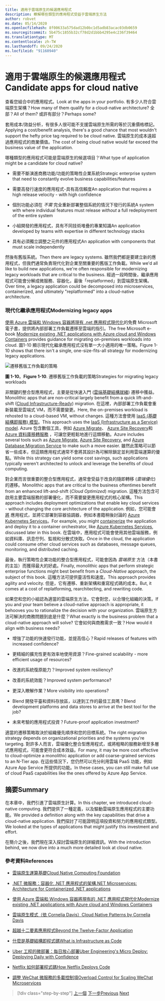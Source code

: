 ```yaml
---
title: 適用于雲端原生的候選應用程式
description: 瞭解哪些類型的應用程式受益于雲端原生方法
author: robvet
ms.date: 05/14/2020
ms.openlocfilehash: 8f00633a575dad12b0bc1d5adb83acac03db0659
ms.sourcegitcommit: 5b475c1855b32cf78d2d1bbb4295e4c236f39464
ms.translationtype: MT
ms.contentlocale: zh-TW
ms.lasthandoff: 09/24/2020
ms.locfileid: "91160940"
---
```

# <a name="candidate-apps-for-cloud-native"></a><span data-ttu-id="2687a-103">適用于雲端原生的候選應用程式</span><span class="sxs-lookup"><span data-stu-id="2687a-103">Candidate apps for cloud native</span></span>

<span data-ttu-id="2687a-104">查看您組合中的應用程式。</span><span class="sxs-lookup"><span data-stu-id="2687a-104">Look at the apps in your portfolio.</span></span> <span data-ttu-id="2687a-105">有多少人符合雲端原生架構？</span><span class="sxs-lookup"><span data-stu-id="2687a-105">How many of them qualify for a cloud-native architecture?</span></span> <span data-ttu-id="2687a-106">全部？</span><span class="sxs-lookup"><span data-stu-id="2687a-106">All of them?</span></span> <span data-ttu-id="2687a-107">或許有部分？</span><span class="sxs-lookup"><span data-stu-id="2687a-107">Perhaps some?</span></span>

<span data-ttu-id="2687a-108">套用成本/效益分析，有很多人很可能不支援雲端原生所需的等於沉重價格標記。</span><span class="sxs-lookup"><span data-stu-id="2687a-108">Applying a cost/benefit analysis, there's a good chance that most wouldn't support the hefty price tag required to be cloud native.</span></span> <span data-ttu-id="2687a-109">雲端原生的成本遠超過應用程式的商業價值。</span><span class="sxs-lookup"><span data-stu-id="2687a-109">The cost of being cloud native would far exceed the business value of the application.</span></span>

<span data-ttu-id="2687a-110">哪種類型的應用程式可能是雲端原生的候選項目？</span><span class="sxs-lookup"><span data-stu-id="2687a-110">What type of application might be a candidate for cloud native?</span></span>

- <span data-ttu-id="2687a-111">需要不斷演進商務功能/功能的策略性企業系統</span><span class="sxs-lookup"><span data-stu-id="2687a-111">Strategic enterprise system that need to constantly evolve business capabilities/features</span></span>

- <span data-ttu-id="2687a-112">需要高發行速度的應用程式-具有高信賴度</span><span class="sxs-lookup"><span data-stu-id="2687a-112">An application that requires a high release velocity - with high confidence</span></span>

- <span data-ttu-id="2687a-113">個別功能必須在 *不需* 完全重新部署整個系統的情況下發行的系統</span><span class="sxs-lookup"><span data-stu-id="2687a-113">A system with where individual features must release *without* a full redeployment of the entire system</span></span>

- <span data-ttu-id="2687a-114">小組開發的應用程式，具有不同技術堆疊的專業知識</span><span class="sxs-lookup"><span data-stu-id="2687a-114">An application developed by teams with expertise in different technology stacks</span></span>

- <span data-ttu-id="2687a-115">具有必須獨立調整之元件的應用程式</span><span class="sxs-lookup"><span data-stu-id="2687a-115">An application with components that must scale independently</span></span>

<span data-ttu-id="2687a-116">然後有舊版系統。</span><span class="sxs-lookup"><span data-stu-id="2687a-116">Then there are legacy systems.</span></span> <span data-ttu-id="2687a-117">雖然我們都是要建立新的應用程式，但我們通常負責現代化對企業至關重要的舊版工作負載。</span><span class="sxs-lookup"><span data-stu-id="2687a-117">While we'd all like to build new applications, we're often responsible for modernizing legacy workloads that are critical to the business.</span></span> <span data-ttu-id="2687a-118">經過一段時間後，繼承應用程式可能會分解成微服務、容器化，最後「replatformed」到雲端原生架構。</span><span class="sxs-lookup"><span data-stu-id="2687a-118">Over time, a legacy application could be decomposed into microservices, containerized, and ultimately "replatformed" into a cloud-native architecture.</span></span>

### <a name="modernizing-legacy-apps"></a><span data-ttu-id="2687a-119">現代化繼承應用程式</span><span class="sxs-lookup"><span data-stu-id="2687a-119">Modernizing legacy apps</span></span>

<span data-ttu-id="2687a-120">[使用 Azure 雲端和 Windows 容器將現有 .net 應用程式現代化](https://dotnet.microsoft.com/download/thank-you/modernizing-existing-net-apps-ebook)的免費 Microsoft 電子書，提供將內部部署工作負載遷移至雲端的指引。</span><span class="sxs-lookup"><span data-stu-id="2687a-120">The free Microsoft e-book [Modernize existing .NET applications with Azure cloud and Windows Containers](https://dotnet.microsoft.com/download/thank-you/modernizing-existing-net-apps-ebook) provides guidance for migrating on-premises workloads into cloud.</span></span> <span data-ttu-id="2687a-121">圖1-10 顯示現代化繼承應用程式沒有單一大小適用的唯一策略。</span><span class="sxs-lookup"><span data-stu-id="2687a-121">Figure 1-10 shows that there isn't a single, one-size-fits-all strategy for modernizing legacy applications.</span></span>

![遷移舊版工作負載的策略](./media/strategies-for-migrating-legacy-workloads.png)

<span data-ttu-id="2687a-123">**圖 1-10**。</span><span class="sxs-lookup"><span data-stu-id="2687a-123">**Figure 1-10**.</span></span> <span data-ttu-id="2687a-124">遷移舊版工作負載的策略</span><span class="sxs-lookup"><span data-stu-id="2687a-124">Strategies for migrating legacy workloads</span></span>

<span data-ttu-id="2687a-125">非關鍵的整合型應用程式，主要是從快速入門 ([雲端基礎結構就緒](../modernize-with-azure-containers/lift-and-shift-existing-apps-azure-iaas.md)) 遷移中獲益。</span><span class="sxs-lookup"><span data-stu-id="2687a-125">Monolithic apps that are non-critical largely benefit from a quick lift-and-shift ([Cloud Infrastructure-Ready](../modernize-with-azure-containers/lift-and-shift-existing-apps-azure-iaas.md)) migration.</span></span> <span data-ttu-id="2687a-126">在這裡，內部部署工作負載會重新裝載至雲端式 VM，而不需要變更。</span><span class="sxs-lookup"><span data-stu-id="2687a-126">Here, the on-premises workload is rehosted to a cloud-based VM, without changes.</span></span> <span data-ttu-id="2687a-127">這種方法會使用 [IaaS (基礎結構即服務) 模型](https://azure.microsoft.com/overview/what-is-iaas/)。</span><span class="sxs-lookup"><span data-stu-id="2687a-127">This approach uses the [IaaS (Infrastructure as a Service) model](https://azure.microsoft.com/overview/what-is-iaas/).</span></span> <span data-ttu-id="2687a-128">Azure 包含數個工具，例如 [Azure Migrate](https://azure.microsoft.com/services/azure-migrate/)、 [Azure Site Recovery](https://azure.microsoft.com/services/site-recovery/)和 [Azure 資料庫移轉服務](https://azure.microsoft.com/campaigns/database-migration/) ，可讓您更輕鬆地進行這類移動。</span><span class="sxs-lookup"><span data-stu-id="2687a-128">Azure includes several tools such as [Azure Migrate](https://azure.microsoft.com/services/azure-migrate/), [Azure Site Recovery](https://azure.microsoft.com/services/site-recovery/), and [Azure Database Migration Service](https://azure.microsoft.com/campaigns/database-migration/) to make such a move easier.</span></span> <span data-ttu-id="2687a-129">雖然此策略可以節省一些成本，但這類應用程式通常不會將其設計為可解除鎖定並利用雲端運算的優點。</span><span class="sxs-lookup"><span data-stu-id="2687a-129">While this strategy can yield some cost savings, such applications typically weren't architected to unlock and leverage the benefits of cloud computing.</span></span>

<span data-ttu-id="2687a-130">對企業而言很重要的整合型應用程式，通常會受益于改良的隨即轉移 (*雲端優化*) 的遷移。</span><span class="sxs-lookup"><span data-stu-id="2687a-130">Monolithic apps that are critical to the business oftentimes benefit from an enhanced lift-and-shift (*Cloud Optimized*) migration.</span></span> <span data-ttu-id="2687a-131">這種方法包含可啟用主要雲端服務的部署優化，而不需要變更應用程式的核心架構。</span><span class="sxs-lookup"><span data-stu-id="2687a-131">This approach includes deployment optimizations that enable key cloud services - without changing the core architecture of the application.</span></span> <span data-ttu-id="2687a-132">例如，您可能會 [將](/virtualization/windowscontainers/about/) 應用程式，並將它部署到容器協調器，例如本書籍稍後討論的 [Azure Kubernetes Services](https://azure.microsoft.com/services/kubernetes-service/)。</span><span class="sxs-lookup"><span data-stu-id="2687a-132">For example, you might [containerize](/virtualization/windowscontainers/about/) the application and deploy it to a container orchestrator, like [Azure Kubernetes Services](https://azure.microsoft.com/services/kubernetes-service/), discussed later in this book.</span></span> <span data-ttu-id="2687a-133">在雲端中，應用程式可能會使用其他雲端服務，例如資料庫、訊息佇列、監視和分散式快取。</span><span class="sxs-lookup"><span data-stu-id="2687a-133">Once in the cloud, the application could consume other cloud services such as databases, message queues, monitoring, and distributed caching.</span></span>

<span data-ttu-id="2687a-134">最後，執行策略性企業功能的整合型應用程式，可能會因為 *雲端原生* 方法（本書的主旨）而獲得最大的好處。</span><span class="sxs-lookup"><span data-stu-id="2687a-134">Finally, monolithic apps that perform strategic enterprise functions might best benefit from a *Cloud-Native* approach, the subject of this book.</span></span> <span data-ttu-id="2687a-135">這種方法可提供靈活性和速度。</span><span class="sxs-lookup"><span data-stu-id="2687a-135">This approach provides agility and velocity.</span></span> <span data-ttu-id="2687a-136">但是，它有遷移、重新架構和重寫程式碼的成本。</span><span class="sxs-lookup"><span data-stu-id="2687a-136">But, it comes at a cost of replatforming, rearchitecting, and rewriting code.</span></span>

<span data-ttu-id="2687a-137">如果您和您的小組認為適當的雲端原生方法，它會對您，以合理化組織的決策。</span><span class="sxs-lookup"><span data-stu-id="2687a-137">If you and your team believe a cloud-native approach is appropriate, it behooves you to rationalize the decision with your organization.</span></span> <span data-ttu-id="2687a-138">雲端原生方法可解決的商務問題到底是什麼？</span><span class="sxs-lookup"><span data-stu-id="2687a-138">What exactly is the business problem that a cloud-native approach will solve?</span></span> <span data-ttu-id="2687a-139">它會如何與商務需求一致？</span><span class="sxs-lookup"><span data-stu-id="2687a-139">How would it align with business needs?</span></span>

- <span data-ttu-id="2687a-140">增強了功能的快速發行功能，並提高信心？</span><span class="sxs-lookup"><span data-stu-id="2687a-140">Rapid releases of features with increased confidence?</span></span>

- <span data-ttu-id="2687a-141">更精細的擴充性更有效率地使用資源？</span><span class="sxs-lookup"><span data-stu-id="2687a-141">Fine-grained scalability - more efficient usage of resources?</span></span>

- <span data-ttu-id="2687a-142">改進的系統復原能力？</span><span class="sxs-lookup"><span data-stu-id="2687a-142">Improved system resiliency?</span></span>

- <span data-ttu-id="2687a-143">改善的系統效能？</span><span class="sxs-lookup"><span data-stu-id="2687a-143">Improved system performance?</span></span>

- <span data-ttu-id="2687a-144">更深入瞭解作業？</span><span class="sxs-lookup"><span data-stu-id="2687a-144">More visibility into operations?</span></span>

- <span data-ttu-id="2687a-145">Blend 開發平臺和資料存放區，以達到工作的最佳工具嗎？</span><span class="sxs-lookup"><span data-stu-id="2687a-145">Blend development platforms and data stores to arrive at the best tool for the job?</span></span>

- <span data-ttu-id="2687a-146">未來考驗的應用程式投資？</span><span class="sxs-lookup"><span data-stu-id="2687a-146">Future-proof application investment?</span></span>

<span data-ttu-id="2687a-147">適當的遷移策略取決於組織優先順序和您的目標系統。</span><span class="sxs-lookup"><span data-stu-id="2687a-147">The right migration strategy depends on organizational priorities and the systems you're targeting.</span></span> <span data-ttu-id="2687a-148">對許多人而言，雲端優化整合型應用程式，或將粗略的服務新增至多層式應用程式，可能會更符合成本效益。</span><span class="sxs-lookup"><span data-stu-id="2687a-148">For many, it may be more cost effective to cloud-optimize a monolithic application or add coarse-grained services to an N-Tier app.</span></span> <span data-ttu-id="2687a-149">在這些情況下，您仍然可以充分利用雲端 PaaS 功能，例如 Azure App Service 所提供的功能。</span><span class="sxs-lookup"><span data-stu-id="2687a-149">In these cases, you can still make full use of cloud PaaS capabilities like the ones offered by Azure App Service.</span></span>

## <a name="summary"></a><span data-ttu-id="2687a-150">摘要</span><span class="sxs-lookup"><span data-stu-id="2687a-150">Summary</span></span>

<span data-ttu-id="2687a-151">在本章中，我們引進了雲端原生計算。</span><span class="sxs-lookup"><span data-stu-id="2687a-151">In this chapter, we introduced cloud-native computing.</span></span> <span data-ttu-id="2687a-152">我們提供了一種定義，以及驅動雲端原生應用程式的主要功能。</span><span class="sxs-lookup"><span data-stu-id="2687a-152">We provided a definition along with the key capabilities that drive a cloud-native application.</span></span> <span data-ttu-id="2687a-153">我們探討了可能證明這項投資和努力的應用程式類型。</span><span class="sxs-lookup"><span data-stu-id="2687a-153">We looked at the types of applications that might justify this investment and effort.</span></span>

<span data-ttu-id="2687a-154">在簡介之後，我們現在深入探討雲端原生的詳細資訊。</span><span class="sxs-lookup"><span data-stu-id="2687a-154">With the introduction behind, we now dive into a much more detailed look at cloud native.</span></span>

### <a name="references"></a><span data-ttu-id="2687a-155">參考資料</span><span class="sxs-lookup"><span data-stu-id="2687a-155">References</span></span>

- [<span data-ttu-id="2687a-156">雲端原生運算基礎</span><span class="sxs-lookup"><span data-stu-id="2687a-156">Cloud Native Computing Foundation</span></span>](https://www.cncf.io/)

- [<span data-ttu-id="2687a-157">.NET 微服務：容器化 .NET 應用程式的架構</span><span class="sxs-lookup"><span data-stu-id="2687a-157">.NET Microservices: Architecture for Containerized .NET applications</span></span>](https://dotnet.microsoft.com/download/thank-you/microservices-architecture-ebook)

- [<span data-ttu-id="2687a-158">使用 Azure 雲端和 Windows 容器將現有的 .NET 應用程式現代化</span><span class="sxs-lookup"><span data-stu-id="2687a-158">Modernize existing .NET applications with Azure cloud and Windows Containers</span></span>](https://dotnet.microsoft.com/download/thank-you/modernizing-existing-net-apps-ebook)

- [<span data-ttu-id="2687a-159">雲端原生模式（依 Cornelia Davis）</span><span class="sxs-lookup"><span data-stu-id="2687a-159">Cloud Native Patterns by Cornelia Davis</span></span>](https://www.manning.com/books/cloud-native-patterns)

- [<span data-ttu-id="2687a-160">超越十二要素應用程式</span><span class="sxs-lookup"><span data-stu-id="2687a-160">Beyond the Twelve-Factor Application</span></span>](https://content.pivotal.io/blog/beyond-the-twelve-factor-app)

- [<span data-ttu-id="2687a-161">什麼是基礎結構即程式碼</span><span class="sxs-lookup"><span data-stu-id="2687a-161">What is Infrastructure as Code</span></span>](/azure/devops/learn/what-is-infrastructure-as-code)

- [<span data-ttu-id="2687a-162">Uber 工程的微部署：每日放心部署</span><span class="sxs-lookup"><span data-stu-id="2687a-162">Uber Engineering's Micro Deploy: Deploying Daily with Confidence</span></span>](https://eng.uber.com/micro-deploy/)

- [<span data-ttu-id="2687a-163">Netflix 如何部署程式碼</span><span class="sxs-lookup"><span data-stu-id="2687a-163">How Netflix Deploys Code</span></span>](https://www.infoq.com/news/2013/06/netflix/)

- [<span data-ttu-id="2687a-164">調整 WeChat 微服務的多載控制項</span><span class="sxs-lookup"><span data-stu-id="2687a-164">Overload Control for Scaling WeChat Microservices</span></span>](https://www.cs.columbia.edu/~ruigu/papers/socc18-final100.pdf)

>[!div class="step-by-step"]
><span data-ttu-id="2687a-165">[上一個](definition.md) 
>[下一步](introduce-eshoponcontainers-reference-app.md)</span><span class="sxs-lookup"><span data-stu-id="2687a-165">[Previous](definition.md)
[Next](introduce-eshoponcontainers-reference-app.md)</span></span>
